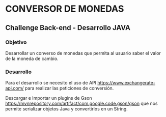 # CONVERSOR DE MONEDAS
## Challenge Back-end - Desarrollo JAVA

### Objetivo
Desarrollar un converso de monedas que permita al usuario saber el valor de la moneda de cambio.

### Desarrollo

Para el desarrollo se necesito el uso de API https://www.exchangerate-api.com/ para realizar las peticiones de conversión.

Descargar e Importar un plugins de Gson https://mvnrepository.com/artifact/com.google.code.gson/gson que nos permite serializar objetos Java y convertirlos en un String.




